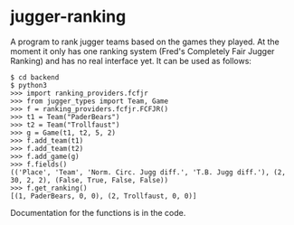 jugger-ranking
==============

A program to rank jugger teams based on the games they played.
At the moment it only has one ranking system (Fred's Completely Fair Jugger
Ranking) and has no real interface yet.
It can be used as follows:

    $ cd backend
    $ python3
    >>> import ranking_providers.fcfjr
    >>> from jugger_types import Team, Game
    >>> f = ranking_providers.fcfjr.FCFJR()
    >>> t1 = Team("PaderBears")
    >>> t2 = Team("Trollfaust")
    >>> g = Game(t1, t2, 5, 2)
    >>> f.add_team(t1)
    >>> f.add_team(t2)
    >>> f.add_game(g)
    >>> f.fields()
    (('Place', 'Team', 'Norm. Circ. Jugg diff.', 'T.B. Jugg diff.'), (2, 30, 2, 2), (False, True, False, False))
    >>> f.get_ranking()
    [(1, PaderBears, 0, 0), (2, Trollfaust, 0, 0)]

Documentation for the functions is in the code.
